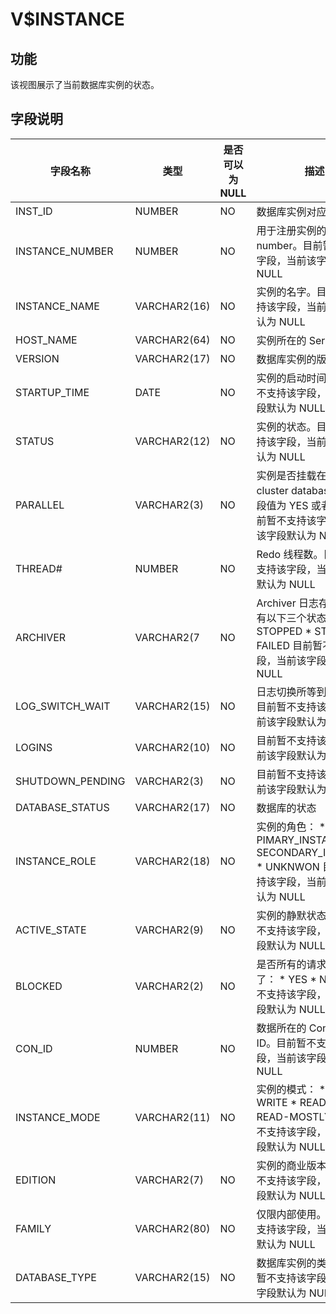V$INSTANCE 
===============================



**功能** 
---------------------------

该视图展示了当前数据库实例的状态。

**字段说明** 
-----------------------------



|     **字段名称**     |    **类型**    | **是否可以为 NULL** |                                                                                                           **描述**                                                                                                           |
|------------------|--------------|----------------|----------------------------------------------------------------------------------------------------------------------------------------------------------------------------------------------------------------------------|
| INST_ID          | NUMBER       | NO             | 数据库实例对应的 ID                                                                                                                                                                                                                |
| INSTANCE_NUMBER  | NUMBER       | NO             | 用于注册实例的 instance number。目前暂不支持该字段，当前该字段默认为 NULL                                                                                                                                                                            |
| INSTANCE_NAME    | VARCHAR2(16) | NO             | 实例的名字。目前暂不支持该字段，当前该字段默认为 NULL                                                                                                                                                                                              |
| HOST_NAME        | VARCHAR2(64) | NO             | 实例所在的 Server 地址                                                                                                                                                                                                            |
| VERSION          | VARCHAR2(17) | NO             | 数据库实例的版本                                                                                                                                                                                                                   |
| STARTUP_TIME     | DATE         | NO             | 实例的启动时间。目前暂不支持该字段，当前该字段默认为 NULL                                                                                                                                                                                            |
| STATUS           | VARCHAR2(12) | NO             | 实例的状态。目前暂不支持该字段，当前该字段默认为 NULL                                                                                                                                                                                              |
| PARALLEL         | VARCHAR2(3)  | NO             | 实例是否挂载在一个 cluster database 上，字段值为 YES 或者 NO。目前暂不支持该字段，当前该字段默认为 NULL                                                                                                                                                        |
| THREAD#          | NUMBER       | NO             | Redo 线程数。目前暂不支持该字段，当前该字段默认为 NULL                                                                                                                                                                                           |
| ARCHIVER         | VARCHAR2(7   | NO             | Archiver 日志存储状态，有以下三个状态： * STOPPED   * STARTED   * FAILED    目前暂不支持该字段，当前该字段默认为 NULL   |
| LOG_SWITCH_WAIT  | VARCHAR2(15) | NO             | 日志切换所等到的事件。目前暂不支持该字段，当前该字段默认为 NULL                                                                                                                                                                                         |
| LOGINS           | VARCHAR2(10) | NO             | 目前暂不支持该字段，当前该字段默认为 NULL                                                                                                                                                                                                    |
| SHUTDOWN_PENDING | VARCHAR2(3)  | NO             | 目前暂不支持该字段，当前该字段默认为 NULL                                                                                                                                                                                                    |
| DATABASE_STATUS  | VARCHAR2(17) | NO             | 数据库的状态                                                                                                                                                                                                                     |
| INSTANCE_ROLE    | VARCHAR2(18) | NO             | 实例的角色： * PIMARY_INSTANCE   * SECONDARY_INSTANCE   * UNKNWON    目前暂不支持该字段，当前该字段默认为 NULL |
| ACTIVE_STATE     | VARCHAR2(9)  | NO             | 实例的静默状态。目前暂不支持该字段，当前该字段默认为 NULL                                                                                                                                                                                            |
| BLOCKED          | VARCHAR2(2)  | NO             | 是否所有的请求都被阻塞了： * YES   * NO    目前暂不支持该字段，当前该字段默认为 NULL                                                                   |
| CON_ID           | NUMBER       | NO             | 数据所在的 Container ID。目前暂不支持该字段，当前该字段默认为 NULL                                                                                                                                                                                 |
| INSTANCE_MODE    | VARCHAR2(11) | NO             | 实例的模式： * READ-WRITE   * READ-ONLY   * READ-MOSTLY    目前暂不支持该字段，当前该字段默认为 NULL           |
| EDITION          | VARCHAR2(7)  | NO             | 实例的商业版本。目前暂不支持该字段，当前该字段默认为 NULL                                                                                                                                                                                            |
| FAMILY           | VARCHAR2(80) | NO             | 仅限内部使用。目前暂不支持该字段，当前该字段默认为 NULL                                                                                                                                                                                             |
| DATABASE_TYPE    | VARCHAR2(15) | NO             | 数据库实例的类型。目前暂不支持该字段，当前该字段默认为 NULL                                                                                                                                                                                           |




